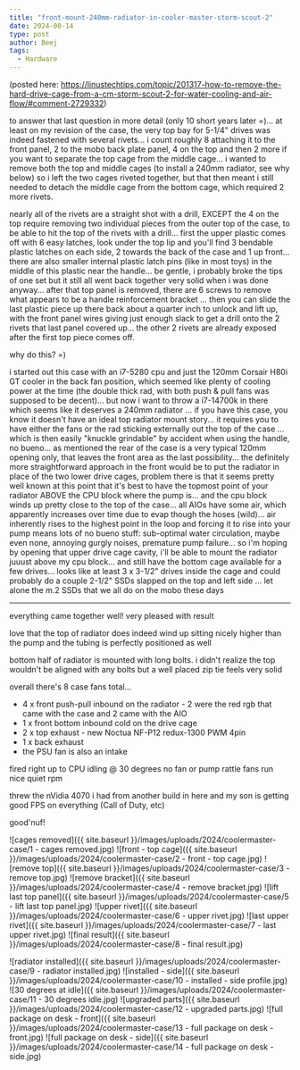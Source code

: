 ```yaml
---
title: "front-mount-240mm-radiator-in-cooler-master-storm-scout-2"
date: 2024-08-14
type: post
author: Beej
tags:
  - Hardware
---
```


(posted here: https://linustechtips.com/topic/201317-how-to-remove-the-hard-drive-cage-from-a-cm-storm-scout-2-for-water-cooling-and-air-flow/#comment-2729332)

to answer that last question in more detail (only 10 short years later =)... at least on my revision of the case, the very top bay for 5-1/4" drives was indeed fastened with several rivets... i count roughly 8 attaching it to the front panel, 2 to the mobo back plate panel, 4 on the top and then 2 more if you want to separate the top cage from the middle cage... i wanted to remove both the top and middle cages (to install a 240mm radiator, see why below) so i left the two cages riveted together, but that then meant i still needed to detach the middle cage from the bottom cage, which required 2 more rivets.

nearly all of the rivets are a straight shot with a drill, EXCEPT the 4 on the top require removing two individual pieces from the outer top of the case, to be able to hit the top of the rivets with a drill... first the upper plastic comes off with 6 easy latches, look under the top lip and you'll find 3 bendable plastic latches on each side, 2 towards the back of the case and 1 up front... there are also smaller internal plastic latch pins (like in most toys) in the middle of this plastic near the handle... be gentle, i probably broke the tips of one set but it still all went back together very solid when i was done anyway... after that top panel is removed, there are 6 screws to remove what appears to be a handle reinforcement bracket ... then you can slide the last plastic piece up there back about a quarter inch to unlock and lift up, with the front panel wires giving just enough slack to get a drill onto the 2 rivets that last panel covered up... the other 2 rivets are already exposed after the first top piece comes off.

why do this? =)

i started out this case with an i7-5280 cpu and just the 120mm Corsair H80i GT cooler in the back fan position, which seemed like plenty of cooling power at the time (the double thick rad, with both push & pull fans was supposed to be decent)... but now i want to throw a i7-14700k in there which seems like it deserves a 240mm radiator ... if you have this case, you know it doesn't have an ideal top radiator mount story... it requires you to have either the fans or the rad sticking externally out the top of the case ... which is then easily "knuckle grindable" by accident when using the handle, no bueno... as mentioned the rear of the case is a very typical 120mm opening only, that leaves the front area as the last possibility... the definitely more straightforward approach in the front would be to put the radiator in place of the two lower drive cages, problem there is that it seems pretty well known at this point that it's best to have the topmost point of your radiator ABOVE the CPU block where the pump is... and the cpu block winds up pretty close to the top of the case... all AIOs have some air, which apparently increases over time due to evap though the hoses (wild)... air inherently rises to the highest point in the loop and forcing it to rise into your pump means lots of no bueno stuff: sub-optimal water circulation, maybe even none, annoying gurgly noises, premature pump failure... so i'm hoping by opening that upper drive cage cavity, i'll be able to mount the radiator juuust above my cpu block... and still have the bottom cage available for a few drives... looks like at least 3 x 3-1/2" drives inside the cage and could probably do a couple 2-1/2" SSDs slapped on the top and left side ... let alone the m.2 SSDs that we all do on the mobo these days

----------

everything came together well!
very pleased with result

love that the top of radiator does indeed wind up sitting nicely higher than the pump and the tubing is perfectly positioned as well

bottom half of radiator is mounted with long bolts.
i didn't realize the top wouldn't be aligned with any bolts but a well placed zip tie feels very solid

overall there's 8 case fans total...
- 4 x front push-pull inbound on the radiator - 2 were the red rgb that came with the case and 2 came with the AIO
- 1 x front bottom inbound cold on the drive cage
- 2 x top exhaust - new Noctua NF-P12 redux-1300 PWM 4pin
- 1 x back exhaust
- the PSU fan is also an intake

fired right up to CPU idling @ 30 degrees
no fan or pump rattle
fans run nice quiet rpm

threw the nVidia 4070 i had from another build in here and my son is getting good FPS on everything (Call of Duty, etc)

good'nuf!

![cages removed]({{ site.baseurl }}/images/uploads/2024/coolermaster-case/1 - cages removed.jpg)
![front - top cage]({{ site.baseurl }}/images/uploads/2024/coolermaster-case/2 - front - top cage.jpg)
![remove top]({{ site.baseurl }}/images/uploads/2024/coolermaster-case/3 - remove top.jpg)
![remove bracket]({{ site.baseurl }}/images/uploads/2024/coolermaster-case/4 - remove bracket.jpg)
![lift last top panel]({{ site.baseurl }}/images/uploads/2024/coolermaster-case/5 - lift last top panel.jpg)
![upper rivet]({{ site.baseurl }}/images/uploads/2024/coolermaster-case/6 - upper rivet.jpg)
![last upper rivet]({{ site.baseurl }}/images/uploads/2024/coolermaster-case/7 - last upper rivet.jpg)
![final result]({{ site.baseurl }}/images/uploads/2024/coolermaster-case/8 - final result.jpg)

![radiator installed]({{ site.baseurl }}/images/uploads/2024/coolermaster-case/9 - radiator installed.jpg)
![installed - side]({{ site.baseurl }}/images/uploads/2024/coolermaster-case/10 - installed - side profile.jpg)
![30 degrees at idle]({{ site.baseurl }}/images/uploads/2024/coolermaster-case/11 - 30 degrees idle.jpg)
![upgraded parts]({{ site.baseurl }}/images/uploads/2024/coolermaster-case/12 - upgraded parts.jpg)
![full package on desk - front]({{ site.baseurl }}/images/uploads/2024/coolermaster-case/13 - full package on desk - front.jpg)
![full package on desk - side]({{ site.baseurl }}/images/uploads/2024/coolermaster-case/14 - full package on desk - side.jpg)
